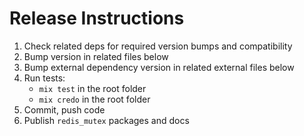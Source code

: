 # Release Instructions

  1. Check related deps for required version bumps and compatibility
  2. Bump version in related files below
  3. Bump external dependency version in related external files below
  4. Run tests:
      - `mix test` in the root folder
      - `mix credo` in the root folder
  5. Commit, push code
  6. Publish `redis_mutex` packages and docs

